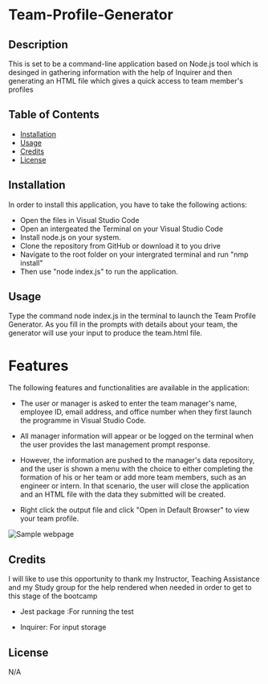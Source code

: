 # Team-Profile-Generator

## Description

This is set to be a command-line application based on Node.js tool which is desinged in gathering information with the help of Inquirer and then generating an HTML file which gives a quick access to team member's profiles

## Table of Contents

- [Installation](#installation)
- [Usage](#usage)
- [Credits](#credits)
- [License](#license)

## Installation

In order to install this application, you have to take the following actions:

- Open the files in Visual Studio Code
- Open an intergeated the Terminal on your Visual Studio Code 
- Install node.js on your system.
- Clone the repository from GitHub or download it to you drive
- Navigate to the root folder on your intergrated terminal and run "nmp install"
- Then use "node index.js" to run the application.

## Usage

Type the command node index.js in the terminal to launch the Team Profile Generator. As you fill in the prompts with details about your team, the generator will use your input to produce the team.html file.

# Features

The following features and functionalities are available in the application:

- The user or manager is asked to enter the team manager's name, employee ID, email address, and office number when they first launch the programme in Visual Studio Code.

- All manager information will appear or be logged on the terminal when the user provides the last management prompt response.

- However, the information are pushed to the manager's data repository, and the user is shown a menu with the choice to either completing the formation of his or her team or add more team members, such as an engineer or intern. In that scenario, the user will close the application and an HTML file with the data they submitted will be created.

- Right click the output file and click "Open in Default Browser" to view your team profile.

![Sample webpage](assets/team%20-%20sample%20file.png)

## Credits

I will like to use this opportunity to thank my Instructor, Teaching Assistance and my Study group for the help rendered when needed in order to get to this stage of the bootcamp 
- Jest package :For running the test 

- Inquirer: For input storage 

## License

N/A